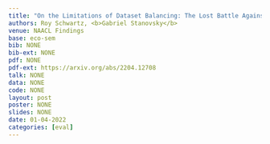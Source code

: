 ```yaml
---
title: "On the Limitations of Dataset Balancing: The Lost Battle Against Spurious Correlations"
authors: Roy Schwartz, <b>Gabriel Stanovsky</b>
venue: NAACL Findings
base: eco-sem
bib: NONE
bib-ext: NONE
pdf: NONE
pdf-ext: https://arxiv.org/abs/2204.12708
talk: NONE
data: NONE
code: NONE
layout: post
poster: NONE
slides: NONE
date: 01-04-2022
categories: [eval]
---
```

